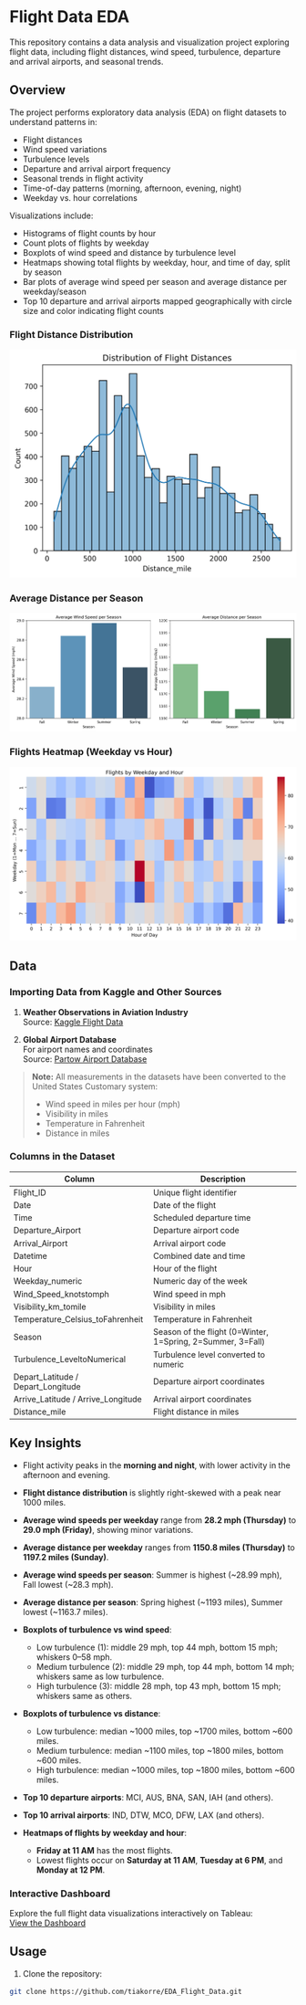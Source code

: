 # Flight Data EDA

This repository contains a data analysis and visualization project exploring flight data, including flight distances, wind speed, turbulence, departure and arrival airports, and seasonal trends.

## Overview

The project performs exploratory data analysis (EDA) on flight datasets to understand patterns in:

- Flight distances
- Wind speed variations
- Turbulence levels
- Departure and arrival airport frequency
- Seasonal trends in flight activity
- Time-of-day patterns (morning, afternoon, evening, night)
- Weekday vs. hour correlations

Visualizations include:

- Histograms of flight counts by hour
- Count plots of flights by weekday
- Boxplots of wind speed and distance by turbulence level
- Heatmaps showing total flights by weekday, hour, and time of day, split by season
- Bar plots of average wind speed per season and average distance per weekday/season
- Top 10 departure and arrival airports mapped geographically with circle size and color indicating flight counts
### Flight Distance Distribution
![Flight Distance Distribution](flight_distance.png)

### Average Distance per Season
![Average Distance per Season](avg_distance_season.png)

### Flights Heatmap (Weekday vs Hour)
![Flights Heatmap](flights_heatmap.png)


## Data

### Importing Data from Kaggle and Other Sources

1. **Weather Observations in Aviation Industry**  
   Source: [Kaggle Flight Data](https://www.kaggle.com/datasets/aadharshviswanath/flight-data)

2. **Global Airport Database**  
   For airport names and coordinates  
   Source: [Partow Airport Database](https://www.partow.net/miscellaneous/airportdatabase/)

> **Note:** All measurements in the datasets have been converted to the United States Customary system:
> - Wind speed in miles per hour (mph)  
> - Visibility in miles  
> - Temperature in Fahrenheit  
> - Distance in miles  

### Columns in the Dataset

| Column | Description |
|--------|-------------|
| Flight_ID | Unique flight identifier |
| Date | Date of the flight |
| Time | Scheduled departure time |
| Departure_Airport | Departure airport code |
| Arrival_Airport | Arrival airport code |
| Datetime | Combined date and time |
| Hour | Hour of the flight |
| Weekday_numeric | Numeric day of the week |
| Wind_Speed_knotstomph | Wind speed in mph |
| Visibility_km_tomile | Visibility in miles |
| Temperature_Celsius_toFahrenheit | Temperature in Fahrenheit |
| Season | Season of the flight (0=Winter, 1=Spring, 2=Summer, 3=Fall) |
| Turbulence_LeveltoNumerical | Turbulence level converted to numeric |
| Depart_Latitude / Depart_Longitude | Departure airport coordinates |
| Arrive_Latitude / Arrive_Longitude | Arrival airport coordinates |
| Distance_mile | Flight distance in miles |



## Key Insights

- Flight activity peaks in the **morning and night**, with lower activity in the afternoon and evening.
- **Flight distance distribution** is slightly right-skewed with a peak near 1000 miles.

- **Average wind speeds per weekday** range from **28.2 mph (Thursday)** to **29.0 mph (Friday)**, showing minor variations.
- **Average distance per weekday** ranges from **1150.8 miles (Thursday)** to **1197.2 miles (Sunday)**.
- **Average wind speeds per season**: Summer is highest (~28.99 mph), Fall lowest (~28.3 mph).  
- **Average distance per season**: Spring highest (~1193 miles), Summer lowest (~1163.7 miles).

- **Boxplots of turbulence vs wind speed**:  
  - Low turbulence (1): middle 29 mph, top 44 mph, bottom 15 mph; whiskers 0–58 mph.  
  - Medium turbulence (2): middle 29 mph, top 44 mph, bottom 14 mph; whiskers same as low turbulence.  
  - High turbulence (3): middle 28 mph, top 43 mph, bottom 15 mph; whiskers same as others.
- **Boxplots of turbulence vs distance**:  
  - Low turbulence: median ~1000 miles, top ~1700 miles, bottom ~600 miles.  
  - Medium turbulence: median ~1100 miles, top ~1800 miles, bottom ~600 miles.  
  - High turbulence: median ~1000 miles, top ~1800 miles, bottom ~600 miles.
- **Top 10 departure airports**: MCI, AUS, BNA, SAN, IAH (and others).
- **Top 10 arrival airports**: IND, DTW, MCO, DFW, LAX (and others).  


- **Heatmaps of flights by weekday and hour**:  
  - **Friday at 11 AM** has the most flights.  
  - Lowest flights occur on **Saturday at 11 AM**, **Tuesday at 6 PM**, and **Monday at 12 PM**. 

### Interactive Dashboard
Explore the full flight data visualizations interactively on Tableau:  
[View the Dashboard](https://public.tableau.com/app/profile/tia.hannah/viz/FlightTurbulenceandDistanceVisualization/AirportTurbulenceMap#1)


## Usage

1. Clone the repository:
```bash
git clone https://github.com/tiakorre/EDA_Flight_Data.git
